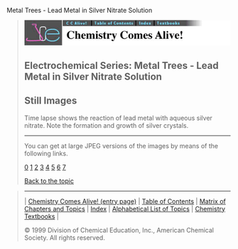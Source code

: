





 Metal Trees - Lead Metal in Silver Nitrate Solution
 



> ![Chemistry Comes Alive!](ccahead.gif)
> 
> 
> 
> 
> 
> 
> 
> 
> 
> ## Electrochemical Series: Metal Trees - Lead Metal in Silver Nitrate Solution
> 
> 
> 
> 
> ## Still Images
> 
> 
> 
> 
> 
> 
> 
> 
> 
>  Time lapse shows the reaction of lead metal with aqueous silver nitrate. Note the formation and growth of silver crystals.
>  
> 
> 
> 
> 
> 
> 
> ---
> 
> 
>  You can get at large JPEG versions of the images by means of the following links.
>    
> 
> 
> [0](../../STILLS/TREES/TREE06/64JPG48/0.JPG) 
> [1](../../STILLS/TREES/TREE06/64JPG48/1.JPG) 
> [2](../../STILLS/TREES/TREE06/64JPG48/2.JPG) 
> [3](../../STILLS/TREES/TREE06/64JPG48/3.JPG) 
> [4](../../STILLS/TREES/TREE06/64JPG48/4.JPG) 
> [5](../../STILLS/TREES/TREE06/64JPG48/5.JPG) 
> [6](../../STILLS/TREES/TREE06/64JPG48/6.JPG) 
> [7](../../STILLS/TREES/TREE06/64JPG48/7.JPG) 
> 
> 
> 
> 
> [Back to the topic](../../MAIN/TREES/PAGE1.HTM)



> ---
> 
> 
>  |
>  [Chemistry Comes Alive! (entry page)](../../INDEX.HTM) 
>  |
>  [Table of Contents](../../CONTENTS.HTM) 
>  |
>  [Matrix of Chapters and Topics](../../MATRIX.HTM) 
>  |
>  [Index](../../WORDS.HTM) 
>  |
>  [Alphabetical List of Topics](../../ALPHATOP.HTM) 
>  |
>  [Chemistry Textbooks](../../BOOKS.HTM) 
>  |
>  
>  © 1999 Division of Chemical Education, Inc.,
American Chemical Society. All rights reserved.





